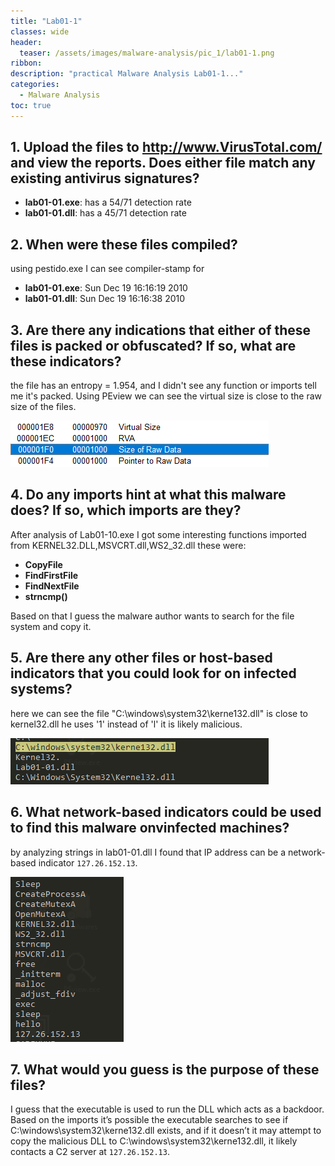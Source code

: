 ```yaml
---
title: "Lab01-1"
classes: wide
header:
  teaser: /assets/images/malware-analysis/pic_1/lab01-1.png
ribbon:
description: "practical Malware Analysis Lab01-1..."
categories:
  - Malware Analysis
toc: true
---
```


## 1. Upload the files to http://www.VirusTotal.com/ and view the reports. Does either file match any existing antivirus signatures? 
 
  - **lab01-01.exe**: has a 54/71 detection rate
  - **lab01-01.dll**: has a 45/71 detection rate



## 2. When were these files compiled?
 using pestido.exe I can see compiler-stamp for 
 - **lab01-01.exe**: Sun Dec 19 16:16:19 2010
 - **lab01-01.dll**: Sun Dec 19 16:16:38 2010


## 3. Are there any indications that either of these files is packed or obfuscated? If so, what are these indicators?
 the file has an entropy = 1.954, and I didn't see any function or imports tell me it's packed.
 Using PEview we can see the virtual size is close to the raw size of the files.
 
 ![error](/assets/images/malware-analysis/pic_1/virtual_size.png)


## 4. Do any imports hint at what this malware does? If so, which imports are they?
 After analysis of Lab01-10.exe I got some interesting functions imported from KERNEL32.DLL,MSVCRT.dll,WS2_32.dll these were:
  
  - **CopyFile**
  - **FindFirstFile**
  - **FindNextFile**
  - **strncmp()**


 Based on that I guess the malware author wants to search for the file system and copy it.   


## 5. Are there any other files or host-based indicators that you could look for on infected systems?
 here we can see the file "C:\windows\system32\kerne132.dll" is close to kernel32.dll he uses '1' instead of 'l' it is likely malicious.
 
 ![error](/assets/images/malware-analysis/pic_1/indecate.png)


## 6. What network-based indicators could be used to find this malware onvinfected machines?
 by analyzing strings in lab01-01.dll I found that IP address can be a network-based indicator `127.26.152.13`. 
 
 ![error](/assets/images/malware-analysis/pic_1/dll_strings.png)


## 7. What would you guess is the purpose of these files?
 I guess that the executable is used to run the DLL which acts as a backdoor. Based on the imports it’s possible the executable searches to see if C:\windows\system32\kerne132.dll exists, and if it doesn’t it may attempt to copy the malicious DLL to C:\windows\system32\kerne132.dll, it likely contacts a C2 server at 
 `127.26.152.13`.


